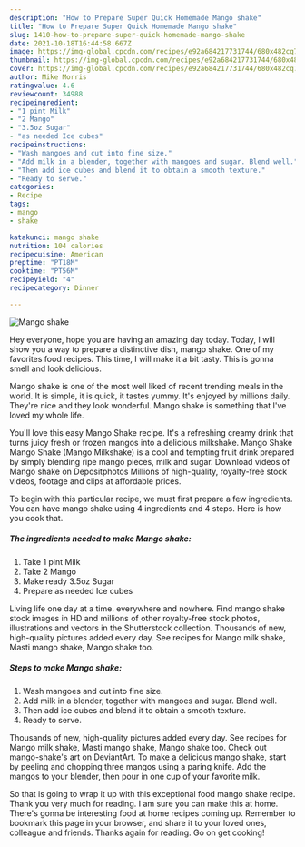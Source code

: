 ```yaml
---
description: "How to Prepare Super Quick Homemade Mango shake"
title: "How to Prepare Super Quick Homemade Mango shake"
slug: 1410-how-to-prepare-super-quick-homemade-mango-shake
date: 2021-10-18T16:44:58.667Z
image: https://img-global.cpcdn.com/recipes/e92a684217731744/680x482cq70/mango-shake-recipe-main-photo.jpg
thumbnail: https://img-global.cpcdn.com/recipes/e92a684217731744/680x482cq70/mango-shake-recipe-main-photo.jpg
cover: https://img-global.cpcdn.com/recipes/e92a684217731744/680x482cq70/mango-shake-recipe-main-photo.jpg
author: Mike Morris
ratingvalue: 4.6
reviewcount: 34988
recipeingredient:
- "1 pint Milk"
- "2 Mango"
- "3.5oz Sugar"
- "as needed Ice cubes"
recipeinstructions:
- "Wash mangoes and cut into fine size."
- "Add milk in a blender, together with mangoes and sugar. Blend well."
- "Then add ice cubes and blend it to obtain a smooth texture."
- "Ready to serve."
categories:
- Recipe
tags:
- mango
- shake

katakunci: mango shake 
nutrition: 104 calories
recipecuisine: American
preptime: "PT18M"
cooktime: "PT56M"
recipeyield: "4"
recipecategory: Dinner

---
```



![Mango shake](https://img-global.cpcdn.com/recipes/e92a684217731744/680x482cq70/mango-shake-recipe-main-photo.jpg)

Hey everyone, hope you are having an amazing day today. Today, I will show you a way to prepare a distinctive dish, mango shake. One of my favorites food recipes. This time, I will make it a bit tasty. This is gonna smell and look delicious.

Mango shake is one of the most well liked of recent trending meals in the world. It is simple, it is quick, it tastes yummy. It's enjoyed by millions daily. They're nice and they look wonderful. Mango shake is something that I've loved my whole life.

You&#39;ll love this easy Mango Shake recipe. It&#39;s a refreshing creamy drink that turns juicy fresh or frozen mangos into a delicious milkshake. Mango Shake Mango Shake (Mango Milkshake) is a cool and tempting fruit drink prepared by simply blending ripe mango pieces, milk and sugar. Download videos of Mango shake on Depositphotos Millions of high-quality, royalty-free stock videos, footage and clips at affordable prices.


To begin with this particular recipe, we must first prepare a few ingredients. You can have mango shake using 4 ingredients and 4 steps. Here is how you cook that.

<!--inarticleads1-->

##### The ingredients needed to make Mango shake:

1. Take 1 pint Milk
1. Take 2 Mango
1. Make ready 3.5oz Sugar
1. Prepare as needed Ice cubes


Living life one day at a time. everywhere and nowhere. Find mango shake stock images in HD and millions of other royalty-free stock photos, illustrations and vectors in the Shutterstock collection. Thousands of new, high-quality pictures added every day. See recipes for Mango milk shake, Masti mango shake, Mango shake too. 

<!--inarticleads2-->

##### Steps to make Mango shake:

1. Wash mangoes and cut into fine size.
1. Add milk in a blender, together with mangoes and sugar. Blend well.
1. Then add ice cubes and blend it to obtain a smooth texture.
1. Ready to serve.


Thousands of new, high-quality pictures added every day. See recipes for Mango milk shake, Masti mango shake, Mango shake too. Check out mango-shake&#39;s art on DeviantArt. To make a delicious mango shake, start by peeling and chopping three mangos using a paring knife. Add the mangos to your blender, then pour in one cup of your favorite milk. 

So that is going to wrap it up with this exceptional food mango shake recipe. Thank you very much for reading. I am sure you can make this at home. There's gonna be interesting food at home recipes coming up. Remember to bookmark this page in your browser, and share it to your loved ones, colleague and friends. Thanks again for reading. Go on get cooking!
